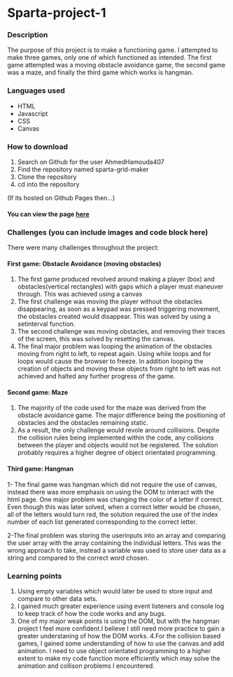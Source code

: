 # Sparta-project-1
### Description
The purpose of this project is to make a functioning game. I attempted to make three games, only one of which functioned as intended. The first game attempted was a moving obstacle avoidance game, the second game was a maze, and finally the third game which works is hangman.

### Languages used
* HTML
* Javascript
* CSS
* Canvas

### How to download
1. Search on Github for the user AhmedHamouda407
2. Find the repository named sparta-grid-maker
3. Clone the repository
4. cd into the repository


(If its hosted on Github Pages then...)
#### You can view the page [here]()

### Challenges (you can include images and code block here)
There were many challenges throughout the project:

#### First game: Obstacle Avoidance (moving obstacles)

1. The first game produced revolved around making a player (box) and obstacles(vertical rectangles) with gaps which a player must maneuver through. This was achieved using a canvas  
2. The first challenge was moving the player without the obstacles disappearing, as soon as a  keypad was pressed triggering movement, the obstacles created would disappear. This was solved by using a setinterval function.
3. The second challenge was moving obstacles, and removing their traces of the screen, this was solved by resetting the canvas.
4. The final major problem was looping the animation of the obstacles moving from right to left, to repeat again. Using while loops and for loops would cause the browser to freeze. In addition looping the creation of objects and moving these objects from right to left was not achieved and halted any further progress of the game.

#### Second game: Maze

1. The majority of the code used for the maze was derived from the obstacle avoidance game. The major difference being the positioning of obstacles and the obstacles remaining static.
2. As a result, the only challenge would revole around collisions. Despite the collision rules being implemented within the code, any collisions between the player and objects would not be registered. The solution probably requires a higher degree of object orientated programming.

#### Third game: Hangman
1- The final game was hangman which did not require the use of canvas, instead there was more emphasis on using the DOM to interact with the html page. One major problem was changing the color of a letter if correct. Even though this was later solved, when a correct letter would be chosen, all of the letters would turn red, the solution required the use of the index number of each list generated corresponding to the correct letter.

2-The final problem was storing the userinputs into an array and comparing the user array with the array containing the individual letters. This was the wrong approach to take, instead a variable was used to store user data as a string and compared to the correct word chosen.

### Learning points
1. Using empty variables which would later be used to store input and compare to other data sets.
2. I gained much greater experience using event listeners and console log to keep track of how the code works and any bugs.
3. One of my major weak points is using the DOM, but with the hangman project I feel more confident.I believe I still need more practice to gain a greater understaning of how the DOM works.
4.For the collision based games, I gained some understanding of how to use the canvas and add animation. I need to use object orientated programming to a higher extent to make my code function more efficiently which may solve the animation and collison problems I encountered. 